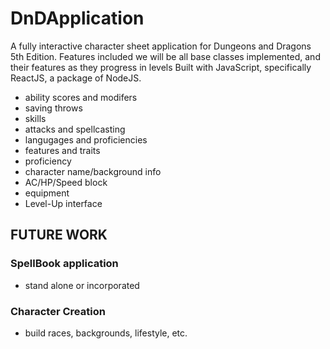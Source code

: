 # DnDApplication
A fully interactive character sheet application for Dungeons and Dragons 5th Edition. Features included we will be all base classes implemented, and their features as they progress in levels
Built with JavaScript, specifically ReactJS, a package of NodeJS.

+ ability scores and modifers
+ saving throws
+ skills
+ attacks and spellcasting
+ langugages and proficiencies
+ features and traits
+ proficiency
+ character name/background info
+ AC/HP/Speed block
+ equipment
+ Level-Up interface


## FUTURE WORK
### SpellBook application
+ stand alone or incorporated

### Character Creation
+ build races, backgrounds, lifestyle, etc.
